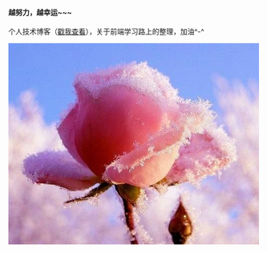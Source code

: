 
#### 越努力，越幸运~~~

个人技术博客（<a href="http://www.iswn.me/note/" target=_blank>戳我查看</a>），关于前端学习路上的整理，加油^-^

[![cover](images/cover3.jpeg)](images/cover3.jpeg)
